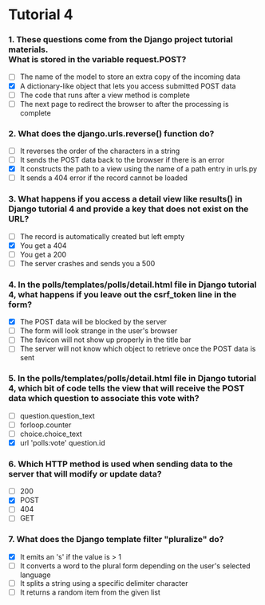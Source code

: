 # Tutorial 4

### 1. These questions come from the Django project tutorial materials.<br>What is stored in the variable request.POST?

- [ ] The name of the model to store an extra copy of the incoming data
- [x] A dictionary-like object that lets you access submitted POST data
- [ ] The code that runs after a view method is complete
- [ ] The next page to redirect the browser to after the processing is complete

### 2. What does the django.urls.reverse() function do?

- [ ] It reverses the order of the characters in a string
- [ ] It sends the POST data back to the browser if there is an error
- [x] It constructs the path to a view using the name of a path entry in urls.py
- [ ] It sends a 404 error if the record cannot be loaded

### 3. What happens if you access a detail view like results() in Django tutorial 4 and provide a key that does not exist on the URL?

- [ ] The record is automatically created but left empty
- [x] You get a 404
- [ ] You get a 200
- [ ] The server crashes and sends you a 500

### 4. In the polls/templates/polls/detail.html file in Django tutorial 4, what happens if you leave out the csrf_token line in the form?

- [x] The POST data will be blocked by the server
- [ ] The form will look strange in the user's browser
- [ ] The favicon will not show up properly in the title bar
- [ ] The server will not know which object to retrieve once the POST data is sent

### 5. In the polls/templates/polls/detail.html file in Django tutorial 4, which bit of code tells the view that will receive the POST data which question to associate this vote with?

- [ ] question.question_text
- [ ] forloop.counter
- [ ] choice.choice_text
- [x] url 'polls:vote' question.id

### 6. Which HTTP method is used when sending data to the server that will modify or update data?

- [ ] 200
- [x] POST
- [ ] 404
- [ ] GET

### 7. What does the Django template filter "pluralize" do?

- [x] It emits an 's' if the value is > 1
- [ ] It converts a word to the plural form depending on the user's selected language
- [ ] It splits a string using a specific delimiter character
- [ ] It returns a random item from the given list
